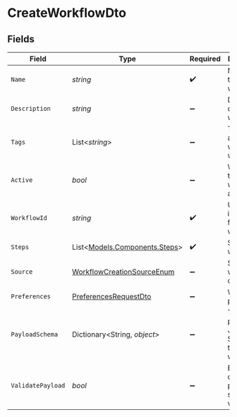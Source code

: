 # CreateWorkflowDto


## Fields

| Field                                                                               | Type                                                                                | Required                                                                            | Description                                                                         |
| ----------------------------------------------------------------------------------- | ----------------------------------------------------------------------------------- | ----------------------------------------------------------------------------------- | ----------------------------------------------------------------------------------- |
| `Name`                                                                              | *string*                                                                            | :heavy_check_mark:                                                                  | Name of the workflow                                                                |
| `Description`                                                                       | *string*                                                                            | :heavy_minus_sign:                                                                  | Description of the workflow                                                         |
| `Tags`                                                                              | List<*string*>                                                                      | :heavy_minus_sign:                                                                  | Tags associated with the workflow                                                   |
| `Active`                                                                            | *bool*                                                                              | :heavy_minus_sign:                                                                  | Whether the workflow is active                                                      |
| `WorkflowId`                                                                        | *string*                                                                            | :heavy_check_mark:                                                                  | Unique identifier for the workflow                                                  |
| `Steps`                                                                             | List<[Models.Components.Steps](../../Models/Components/Steps.md)>                   | :heavy_check_mark:                                                                  | Steps of the workflow                                                               |
| `Source`                                                                            | [WorkflowCreationSourceEnum](../../Models/Components/WorkflowCreationSourceEnum.md) | :heavy_minus_sign:                                                                  | Source of workflow creation                                                         |
| `Preferences`                                                                       | [PreferencesRequestDto](../../Models/Components/PreferencesRequestDto.md)           | :heavy_minus_sign:                                                                  | Workflow preferences                                                                |
| `PayloadSchema`                                                                     | Dictionary<String, *object*>                                                        | :heavy_minus_sign:                                                                  | The payload JSON Schema for the workflow                                            |
| `ValidatePayload`                                                                   | *bool*                                                                              | :heavy_minus_sign:                                                                  | Enable or disable payload schema validation                                         |